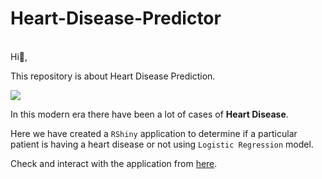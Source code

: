 # Heart-Disease-Predictor
<br>
Hi👋,

This repository is about Heart Disease Prediction. 

<img src="https://media.istockphoto.com/id/1141069357/video/digital-heart-beating-animation-futuristic-heartbeat-seamless-loop-4k-technology-concept-with.jpg?s=640x640&k=20&c=lY-ZfR9Ms0vQrkG6PBDNneO3Tr9gXDALtggDiHqpDiY=">

In this modern era there have been a lot of cases of **Heart Disease**. 

Here we have created a `RShiny` application to determine if a particular patient is having a heart disease or not using `Logistic Regression` model.

Check and interact with the application from [here](https://o61sb6-tavish-gupta.shinyapps.io/Heart_Disease_Prediction/).